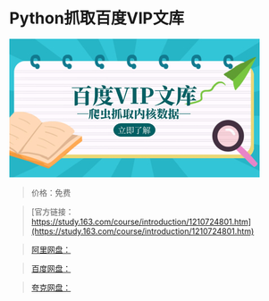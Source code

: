 # Python抓取百度VIP文库

![img](../../../assets/study163/free/ed8557776c2042f7bbb6a319f0f4b8b8.jpg)

> 价格：免费

> [官方链接：https://study.163.com/course/introduction/1210724801.htm](https://study.163.com/course/introduction/1210724801.htm)

> [阿里网盘：]()

> [百度网盘：]()

> [夸克网盘：]()
